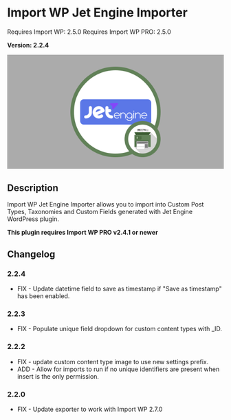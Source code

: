 # Import WP Jet Engine Importer

Requires Import WP: 2.5.0
Requires Import WP PRO: 2.5.0

**Version: 2.2.4**

![Jet Engine Importer Importer](./assets/iwp-addon-jet-engine.png)

## Description

Import WP Jet Engine Importer allows you to import into Custom Post Types, Taxonomies and Custom Fields generated with Jet Engine WordPress plugin.

**This plugin requires Import WP PRO v2.4.1 or newer**

## Changelog

### 2.2.4

- FIX - Update datetime field to save as timestamp if "Save as timestamp" has been enabled. 

### 2.2.3

- FIX - Populate unique field dropdown for custom content types with _ID.

### 2.2.2

- FIX - update custom content type image to use new settings prefix.
- ADD - Allow for imports to run if no unique identifiers are present when insert is the only permission.

### 2.2.0

- FIX - Update exporter to work with Import WP 2.7.0